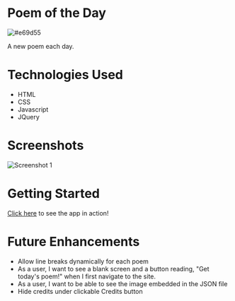 # Poem of the Day
![#e69d55](https://via.placeholder.com/15/e69d55/000000?text=+)

A new poem each day.


# Technologies Used
- HTML
- CSS
- Javascript
- JQuery

# Screenshots
![Screenshot 1](xxx.png)


# Getting Started
[Click here](xxxx) to see the app in action!

# Future Enhancements

- Allow line breaks dynamically for each poem 
- As a user, I want to see a blank screen and a button reading, "Get today's poem!" when I first navigate to the site.
- As a user, I want to be able to see the image embedded in the JSON file
- Hide credits under clickable Credits button